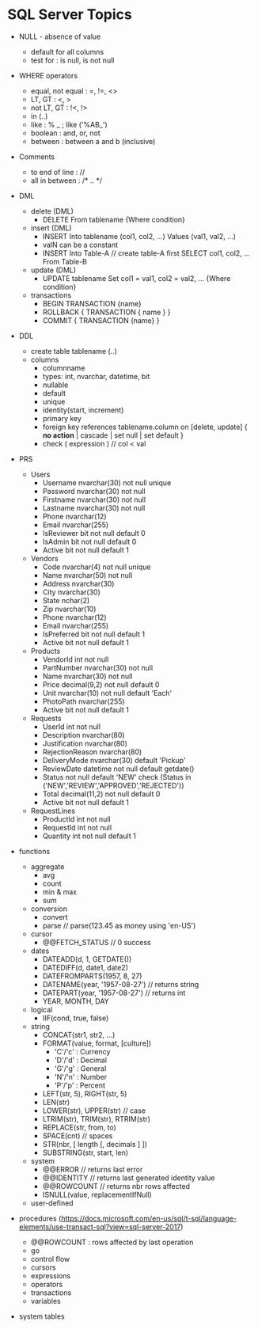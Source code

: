 # SQL Server Topics

* NULL - absence of value
    * default for all columns
    * test for : is null, is not null

* WHERE operators
    * equal, not equal : =, !=, <>
    * LT, GT : <, >
    * not LT, GT : !<, !>
    * in (..)
    * like : % _ ; like ('%AB_')
    * boolean : and, or, not
    * between : between a and b (inclusive)

* Comments
    * to end of line : //
    * all in between : /* .. */

* DML
    * delete (DML)
        * DELETE From tablename {Where condition}
    * insert (DML)
        * INSERT Into tablename (col1, col2, ...) Values (val1, val2, ...)
        * valN can be a constant
        * INSERT Into Table-A // create table-A first
            SELECT col1, col2, ... From Table-B
    * update (DML)
        * UPDATE tablename Set col1 = val1, col2 = val2, ... {Where condition}
    * transactions
        * BEGIN TRANSACTION {name}
        * ROLLBACK { TRANSACTION { name } }
        * COMMIT { TRANSACTION {name} }

* DDL
    * create table tablename (..)
    * columns
        * columnname
        * types: int, nvarchar, datetime, bit
        * nullable
        * default
        * unique
        * identity(start, increment)
        * primary key
        * foreign key references tablename.column
            on [delete, update] { **no action** | cascade | set null | set default }
        * check ( expression ) // col < val

* PRS
    * Users
        * Username nvarchar(30) not null unique
        * Password nvarchar(30) not null
        * Firstname nvarchar(30) not null
        * Lastname nvarchar(30) not null
        * Phone nvarchar(12)
        * Email nvarchar(255)
        * IsReviewer bit not null default 0
        * IsAdmin bit not null default 0
        * Active bit not null default 1
    * Vendors
        * Code nvarchar(4) not null unique
        * Name nvarchar(50) not null
        * Address nvarchar(30)
        * City nvarchar(30)
        * State nchar(2)
        * Zip nvarchar(10)
        * Phone nvarchar(12)
        * Email nvarchar(255)
        * IsPreferred bit not null default 1
        * Active bit not null default 1
    * Products
        * VendorId int not null
        * PartNumber nvarchar(30) not null
        * Name nvarchar(30) not null
        * Price decimal(9,2) not null default 0
        * Unit nvarchar(10) not null default 'Each'
        * PhotoPath nvarchar(255)
        * Active bit not null default 1
    * Requests
        * UserId int not null
        * Description nvarchar(80)
        * Justification nvarchar(80)
        * RejectionReason nvarchar(80)
        * DeliveryMode nvarchar(30) default 'Pickup'
        * ReviewDate datetime not null default getdate()
        * Status not null default 'NEW' 
            check (Status in ('NEW','REVIEW','APPROVED','REJECTED'))
        * Total decimal(11,2) not null default 0
        * Active bit not null default 1
    * RequestLines
        * ProductId int not null
        * RequestId int not null
        * Quantity int not null default 1
    
* functions
    * aggregate
        * avg
        * count
        * min & max
        * sum
    * conversion
        * convert
        * parse // parse(123.45 as money using 'en-US')
    * cursor
        * @@FETCH_STATUS // 0 success
    * dates
        * DATEADD(d, 1, GETDATE())
        * DATEDIFF(d, date1, date2)
        * DATEFROMPARTS(1957, 8, 27)
        * DATENAME(year, '1957-08-27') // returns string
        * DATEPART(year, '1957-08-27') // returns int
        * YEAR, MONTH, DAY
    * logical
        * IIF(cond, true, false)
    * string
        * CONCAT(str1, str2, ...)
        * FORMAT(value, format, [culture])
            * 'C'/'c' : Currency
            * 'D'/'d' : Decimal
            * 'G'/'g' : General
            * 'N'/'n' : Number
            * 'P'/'p' : Percent
        * LEFT(str, 5), RIGHT(str, 5)
        * LEN(str)
        * LOWER(str), UPPER(str) // case
        * LTRIM(str), TRIM(str), RTRIM(str)
        * REPLACE(str, from, to)
        * SPACE(cnt) // spaces
        * STR(nbr, [ length [, decimals ] ])
        * SUBSTRING(str, start, len)
    * system
        * @@ERROR // returns last error
        * @@IDENTITY // returns last generated identity value
        * @@ROWCOUNT // returns nbr rows affected
        * ISNULL(value, replacementIfNull)
    * user-defined

* procedures (https://docs.microsoft.com/en-us/sql/t-sql/language-elements/use-transact-sql?view=sql-server-2017)
    * @@ROWCOUNT : rows affected by last operation
    * go
    * control flow
    * cursors
    * expressions
    * operators
    * transactions
    * variables

* system tables